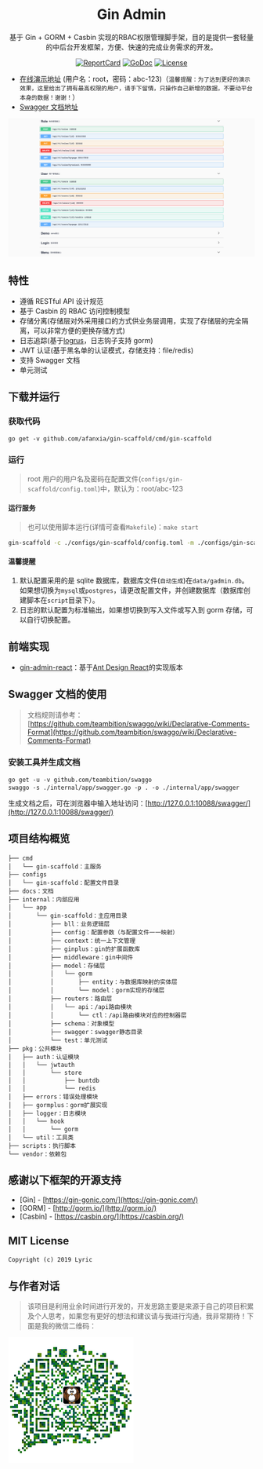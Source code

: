 <h1 align="center">Gin Admin</h1>

<div align="center">
 基于 Gin + GORM + Casbin 实现的RBAC权限管理脚手架，目的是提供一套轻量的中后台开发框架，方便、快速的完成业务需求的开发。
<br/>

[![ReportCard][reportcard-image]][reportcard-url] [![GoDoc][godoc-image]][godoc-url] [![License][license-image]][license-url]

</div>

- [在线演示地址](https://demo.tiannianshou.com) (用户名：root，密码：abc-123)（`温馨提醒：为了达到更好的演示效果，这里给出了拥有最高权限的用户，请手下留情，只操作自己新增的数据，不要动平台本身的数据！谢谢！`）
- [Swagger 文档地址](https://demo.tiannianshou.com/swagger/)

![](./screenshot_swagger.png)

## 特性

- 遵循 RESTful API 设计规范
- 基于 Casbin 的 RBAC 访问控制模型
- 存储分离(存储层对外采用接口的方式供业务层调用，实现了存储层的完全隔离，可以非常方便的更换存储方式)
- 日志追踪(基于[logrus](https://github.com/sirupsen/logrus)，日志钩子支持 gorm)
- JWT 认证(基于黑名单的认证模式，存储支持：file/redis)
- 支持 Swagger 文档
- 单元测试

## 下载并运行

### 获取代码

```
go get -v github.com/afanxia/gin-scaffold/cmd/gin-scaffold
```

### 运行

> root 用户的用户名及密码在配置文件(`configs/gin-scaffold/config.toml`)中，默认为：root/abc-123

#### 运行服务

> 也可以使用脚本运行(详情可查看`Makefile`)：`make start`

```bash
gin-scaffold -c ./configs/gin-scaffold/config.toml -m ./configs/gin-scaffold/model.conf -swagger ./internal/app/swagger
```

#### 温馨提醒

1. 默认配置采用的是 sqlite 数据库，数据库文件(`自动生成`)在`data/gadmin.db`。如果想切换为`mysql`或`postgres`，请更改配置文件，并创建数据库（数据库创建脚本在`script`目录下）。
2. 日志的默认配置为标准输出，如果想切换到写入文件或写入到 gorm 存储，可以自行切换配置。

## 前端实现

- [gin-admin-react](https://github.com/afanxia/gin-scaffold-react)：基于[Ant Design React](https://ant.design)的实现版本

## Swagger 文档的使用

> 文档规则请参考：[https://github.com/teambition/swaggo/wiki/Declarative-Comments-Format](https://github.com/teambition/swaggo/wiki/Declarative-Comments-Format)

### 安装工具并生成文档

```
go get -u -v github.com/teambition/swaggo
swaggo -s ./internal/app/swagger.go -p . -o ./internal/app/swagger
```

生成文档之后，可在浏览器中输入地址访问：[http://127.0.0.1:10088/swagger/](http://127.0.0.1:10088/swagger/)

## 项目结构概览

```
├── cmd
│   └── gin-scaffold：主服务
├── configs
│   └── gin-scaffold：配置文件目录
├── docs：文档
├── internal：内部应用
│   └── app
│       └── gin-scaffold：主应用目录
│           ├── bll：业务逻辑层
│           ├── config：配置参数（与配置文件一一映射）
│           ├── context：统一上下文管理
│           ├── ginplus：gin的扩展函数库
│           ├── middleware：gin中间件
│           ├── model：存储层
│           │   └── gorm
│           │       ├── entity：与数据库映射的实体层
│           │       └── model：gorm实现的存储层
│           ├── routers：路由层
│           │   └── api：/api路由模块
│           │       └── ctl：/api路由模块对应的控制器层
│           ├── schema：对象模型
│           ├── swagger：swagger静态目录
│           └── test：单元测试
├── pkg：公共模块
│   ├── auth：认证模块
│   │   └── jwtauth
│   │       └── store
│   │           ├── buntdb
│   │           └── redis
│   ├── errors：错误处理模块
│   ├── gormplus：gorm扩展实现
│   ├── logger：日志模块
│   │   └── hook
│   │       └── gorm
│   └── util：工具类
├── scripts：执行脚本
└── vendor：依赖包
```

## 感谢以下框架的开源支持

- [Gin] - [https://gin-gonic.com/](https://gin-gonic.com/)
- [GORM] - [http://gorm.io/](http://gorm.io/)
- [Casbin] - [https://casbin.org/](https://casbin.org/)

## MIT License

    Copyright (c) 2019 Lyric

## 与作者对话

> 该项目是利用业余时间进行开发的，开发思路主要是来源于自己的项目积累及个人思考，如果您有更好的想法和建议请与我进行沟通，我非常期待！下面是我的微信二维码：

<img src="./screenshot_wechat.jpeg" width="256" height="256" />

[reportcard-url]: https://goreportcard.com/report/github.com/afanxia/gin-scaffold
[reportcard-image]: https://goreportcard.com/badge/github.com/afanxia/gin-scaffold
[godoc-url]: https://godoc.org/github.com/afanxia/gin-scaffold
[godoc-image]: https://godoc.org/github.com/afanxia/gin-scaffold?status.svg
[license-url]: http://opensource.org/licenses/MIT
[license-image]: https://img.shields.io/npm/l/express.svg
